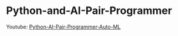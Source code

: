 # Python-and-AI-Pair-Programmer

Youtube: [Python-AI-Pair-Programmer-Auto-ML](https://www.youtube.com/playlist?list=PL3wbQO71NfYiy9-iT3DHTPWcggE44gNjx)

